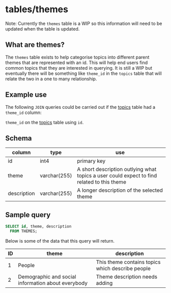 
# tables/themes

Note: Currently the `themes` table is a WIP so this information will need to be updated when the table is updated.


## What are themes?
The `themes` table exists to help categorise topics into different parent themes that are represented with an id. This will help end users find common topics that they are interested in querying. It is still a WIP but eventually there will be something like `theme_id` in the `topics` table that will relate the two in a one to many relationship.

## Example use
The following `JOIN` queries could be carried out if the [topics](topics.md) table had a `theme_id` column:

`theme_id` on the [topics](topics.md) table using `id`.
## Schema

|column|type|use|
|-|-|-|
|id|int4|primary key|
|theme|varchar(255)|A short description outlying what topics a user could expect to find related to this theme|
|description|varchar(255)|A longer description of the selected theme|

## Sample query

```sql
SELECT id, theme, description 
  FROM THEMES;
```

Below is some of the data that this query will return.

|ID|theme|description|
|-|-|-|
|1|People|This theme contains topics which describe people|
|2|Demographic and social information about everybody|Theme description needs adding|

